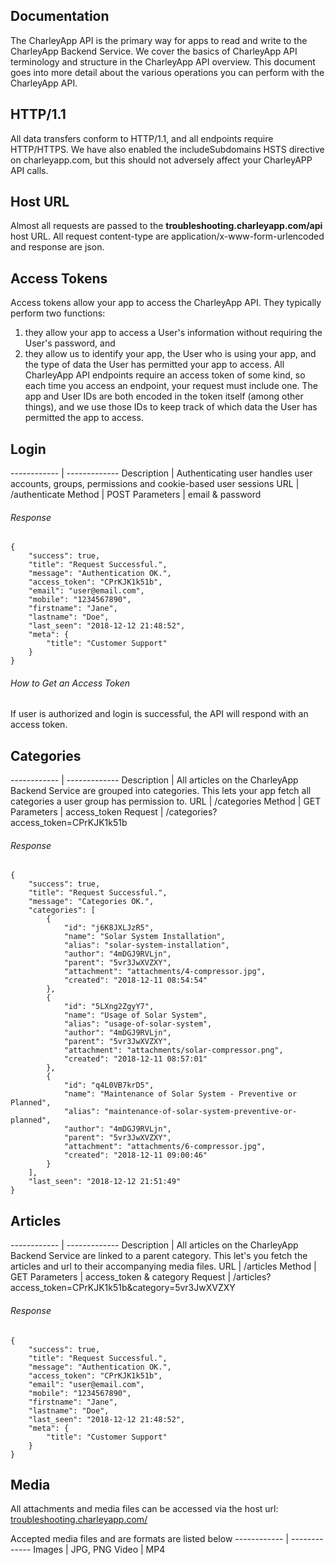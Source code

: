 ## Documentation
The CharleyApp API is the primary way for apps to read and write to the CharleyApp Backend Service. We cover the basics of CharleyApp API terminology and structure in the CharleyApp API overview. This document goes into more detail about the various operations you can perform with the CharleyApp API.

## HTTP/1.1
All data transfers conform to HTTP/1.1, and all endpoints require HTTP/HTTPS. We have also enabled the includeSubdomains HSTS directive on charleyapp.com, but this should not adversely affect your CharleyAPP API calls.

## Host URL
Almost all requests are passed to the **troubleshooting.charleyapp.com/api** host URL. All request content-type are application/x-www-form-urlencoded and response are json.

## Access Tokens
Access tokens allow your app to access the CharleyApp API. They typically perform two functions:

1. they allow your app to access a User's information without requiring the User's password, and
2. they allow us to identify your app, the User who is using your app, and the type of data the User has permitted your app to access.
All CharleyApp API endpoints require an access token of some kind, so each time you access an endpoint, your request must include one.
The app and User IDs are both encoded in the token itself (among other things), and we use those IDs to keep track of which data the User has permitted the app to access.

## Login

------------ | -------------
Description | Authenticating user handles user accounts, groups, permissions and cookie-based user sessions
URL | /authenticate
Method | POST
Parameters | email & password

###### Response
```
{
    "success": true,
    "title": "Request Successful.",
    "message": "Authentication OK.",
    "access_token": "CPrKJK1k51b",
    "email": "user@email.com",
    "mobile": "1234567890",
    "firstname": "Jane",
    "lastname": "Doe",
    "last_seen": "2018-12-12 21:48:52",
    "meta": {
        "title": "Customer Support"
    }
}
```

###### How to Get an Access Token
If user is authorized and login is successful, the API will respond with an access token.

## Categories

------------ | -------------
Description | All articles on the CharleyApp Backend Service are grouped into categories. This lets your app fetch all categories a user group has permission to.
URL | /categories
Method | GET
Parameters | access_token
Request | /categories?access_token=CPrKJK1k51b

###### Response
```
{
    "success": true,
    "title": "Request Successful.",
    "message": "Categories OK.",
    "categories": [
        {
            "id": "j6K8JXLJzR5",
            "name": "Solar System Installation",
            "alias": "solar-system-installation",
            "author": "4mDGJ9RVLjn",
            "parent": "5vr3JwXVZXY",
            "attachment": "attachments/4-compressor.jpg",
            "created": "2018-12-11 08:54:54"
        },
        {
            "id": "5LXng2ZgyY7",
            "name": "Usage of Solar System",
            "alias": "usage-of-solar-system",
            "author": "4mDGJ9RVLjn",
            "parent": "5vr3JwXVZXY",
            "attachment": "attachments/solar-compressor.png",
            "created": "2018-12-11 08:57:01"
        },
        {
            "id": "q4L0VB7krD5",
            "name": "Maintenance of Solar System - Preventive or Planned",
            "alias": "maintenance-of-solar-system-preventive-or-planned",
            "author": "4mDGJ9RVLjn",
            "parent": "5vr3JwXVZXY",
            "attachment": "attachments/6-compressor.jpg",
            "created": "2018-12-11 09:00:46"
        }
    ],
    "last_seen": "2018-12-12 21:51:49"
}
```

## Articles

------------ | -------------
Description | All articles on the CharleyApp Backend Service are linked to a parent category. This let's you fetch the articles and url to their accompanying media files.
URL | /articles
Method | GET
Parameters | access_token & category
Request | /articles?access_token=CPrKJK1k51b&category=5vr3JwXVZXY

###### Response
```
{
    "success": true,
    "title": "Request Successful.",
    "message": "Authentication OK.",
    "access_token": "CPrKJK1k51b",
    "email": "user@email.com",
    "mobile": "1234567890",
    "firstname": "Jane",
    "lastname": "Doe",
    "last_seen": "2018-12-12 21:48:52",
    "meta": {
        "title": "Customer Support"
    }
}
```

## Media
All attachments and media files can be accessed via the host url: [troubleshooting.charleyapp.com/](http://troubleshooting.charleyapp.com/)

Accepted media files and are formats are listed below
------------ | -------------
Images | JPG, PNG
Video | MP4

